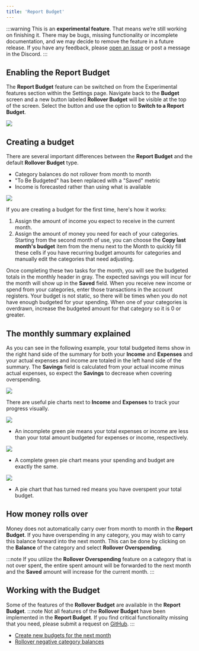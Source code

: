 ```yaml
---
title: 'Report Budget'
---
```


:::warning
This is an **experimental feature**. That means we’re still working on finishing it. There may be bugs, missing functionality or incomplete documentation, and we may decide to remove the feature in a future release. If you have any feedback, please [open an issue](https://github.com/actualbudget/actual/issues) or post a message in the Discord.
:::

## Enabling the Report Budget

The **Report Budget** feature can be switched on from the Experimental features section within the Settings page. Navigate back to the **Budget** screen and a new button labeled **Rollover Budget** will be visible at the top of the screen. Select the button and use the option to **Switch to a Report Budget**.

![](/img/report-budget-7.png)

## Creating a budget

There are several important differences between the **Report Budget** and the default **Rollover Budget** type.

- Category balances do not rollover from month to month
- "To Be Budgeted" has been replaced with a "Saved" metric
- Income is forecasted rather than using what is available

![](/img/report-budget-1.png)

If you are creating a budget for the first time, here's how it works:

1. Assign the amount of income you expect to receive in the current month.
2. Assign the amount of money you need for each of your categories. Starting from the second month of use, you can choose the **Copy last month's budget** item from the menu next to the Month to quickly fill these cells if you have recurring budget amounts for categories and manually edit the categories that need adjusting.

Once completing these two tasks for the month, you will see the budgeted totals in the monthly header in gray. The expected savings you will incur for the month will show up in the **Saved** field. When you receive new income or spend from your categories, enter those transactions in the account registers. Your budget is not static, so there will be times when you do not have enough budgeted for your spending. When one of your categories is overdrawn, increase the budgeted amount for that category so it is 0 or greater.

## The monthly summary explained

As you can see in the following example, your total budgeted items show in the right hand side of the summary for both your **Income** and **Expenses** and your actual expenses and income are totaled in the left hand side of the summary. The **Savings** field is calculated from your actual income minus actual expenses, so expect the **Savings** to decrease when covering overspending.

![](/img/report-budget-2.png)

There are useful pie charts next to **Income** and **Expenses** to track your progress visually.

![](/img/report-budget-5.png)

- An incomplete green pie means your total expenses or income are less than your total amount budgeted for expenses or income, respectively.

![](/img/report-budget-4.png)

- A complete green pie chart means your spending and budget are exactly the same.

![](/img/report-budget-6.png)

- A pie chart that has turned red means you have overspent your total budget.

## How money rolls over

Money does not automatically carry over from month to month in the **Report Budget**. If you have overspending in any category, you may wish to carry this balance forward into the next month. This can be done by clicking on the **Balance** of the category and select **Rollover Overspending**.

:::note
If you utilize the **Rollover Overspending** feature on a category that is not over spent, the entire spent amount will be forwarded to the next month and the **Saved** amount will increase for the current month.
:::

## Working with the Budget

Some of the features of the **Rollover Budget** are available in the **Report Budget**.
:::note
Not all features of the **Rollover Budget** have been implemented in the **Report Budget**. If you find critical functionality missing that you need, please submit a request on [GitHub](/Contact).
:::

- [Create new budgets for the next month](/Budgeting/howitworks#creating-a-budget)
- [Rollover negative category balances](/Budgeting/howitworks#rollover-negative-category-balances)
